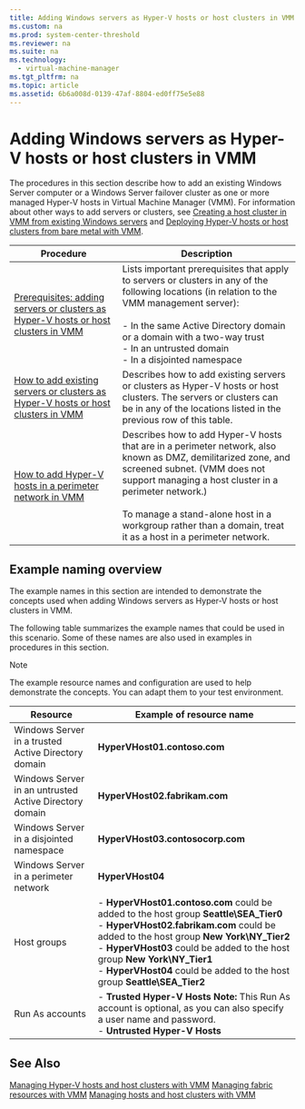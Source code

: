```yaml
---
title: Adding Windows servers as Hyper-V hosts or host clusters in VMM
ms.custom: na
ms.prod: system-center-threshold
ms.reviewer: na
ms.suite: na
ms.technology: 
  - virtual-machine-manager
ms.tgt_pltfrm: na
ms.topic: article
ms.assetid: 6b6a008d-0139-47af-8804-ed0ff75e5e88
---
```

# Adding Windows servers as Hyper-V hosts or host clusters in VMM
The procedures in this section describe how to add an existing Windows Server computer or a Windows Server failover cluster as one or more managed Hyper\-V hosts in Virtual Machine Manager \(VMM\). For information about other ways to add servers or clusters, see [Creating a host cluster in VMM from existing Windows servers](Creating-a-host-cluster-in-VMM-from-existing-Windows-servers.md) and [Deploying Hyper-V hosts or host clusters from bare metal with VMM](Deploying-Hyper-V-hosts-or-host-clusters-from-bare-metal-with-VMM.md).

|Procedure|Description|
|-------------|---------------|
|[Prerequisites: adding servers or clusters as Hyper-V hosts or host clusters in VMM](Prerequisites--adding-servers-or-clusters-as-Hyper-V-hosts-or-host-clusters-in-VMM.md)|Lists important prerequisites that apply to servers or clusters in any of the following locations \(in relation to the VMM management server\):<br /><br />-   In the same Active Directory domain or a domain with a two\-way trust<br />-   In an untrusted domain<br />-   In a disjointed namespace|
|[How to add existing servers or clusters as Hyper-V hosts or host clusters in VMM](How-to-add-existing-servers-or-clusters-as-Hyper-V-hosts-or-host-clusters-in-VMM.md)|Describes how to add existing servers or clusters as Hyper\-V hosts or host clusters. The servers or clusters can be in any of the locations listed in the previous row of this table.|
|[How to add Hyper-V hosts in a perimeter network in VMM](How-to-add-Hyper-V-hosts-in-a-perimeter-network-in-VMM.md)|Describes how to add Hyper\-V hosts that are in a perimeter network, also known as DMZ, demilitarized zone, and screened subnet. \(VMM does not support managing a host cluster in a perimeter network.\)<br /><br />To manage a stand\-alone host in a workgroup rather than a domain, treat it as a host in a perimeter network.|

## Example naming overview
The example names in this section are intended to demonstrate the concepts used when adding Windows servers as Hyper\-V hosts or host clusters in VMM.

The following table summarizes the example names that could be used in this scenario. Some of these names are also used in examples in procedures in this section.

> [!NOTE]
> The example resource names and configuration are used to help demonstrate the concepts. You can adapt them to your test environment.

|Resource|Example of resource name|
|------------|----------------------------|
|Windows Server in a trusted Active Directory domain|**HyperVHost01.contoso.com**|
|Windows Server in an untrusted Active Directory domain|**HyperVHost02.fabrikam.com**|
|Windows Server in a disjointed namespace|**HyperVHost03.contosocorp.com**|
|Windows Server in a perimeter network|**HyperVHost04**|
|Host groups|-   **HyperVHost01.contoso.com** could be added to the host group **Seattle\\SEA\_Tier0**<br />-   **HyperVHost02.fabrikam.com** could be added to the host group **New York\\NY\_Tier2**<br />-   **HyperVHost03** could be added to the host group **New York\\NY\_Tier1**<br />-   **HyperVHost04** could be added to the host group **Seattle\\SEA\_Tier2**|
|Run As accounts|-   **Trusted Hyper\-V Hosts** **Note:**     This Run As account is optional, as you can also specify a user name and password.<br />-   **Untrusted Hyper\-V Hosts**|

## See Also
[Managing Hyper-V hosts and host clusters with VMM](Managing-Hyper-V-hosts-and-host-clusters-with-VMM.md)
[Managing fabric resources with VMM](Managing-fabric-resources-with-VMM.md)
[Managing hosts and host clusters with VMM](Managing-hosts-and-host-clusters-with-VMM.md)


